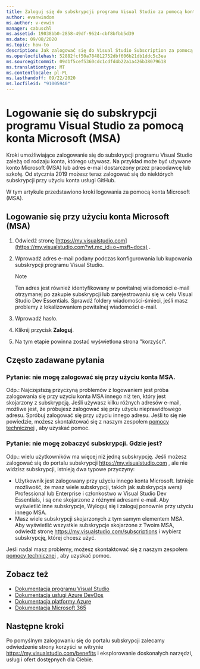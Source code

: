 ```yaml
---
title: Zaloguj się do subskrypcji programu Visual Studio za pomocą konta Microsoft | Microsoft Docs
author: evanwindom
ms.author: v-evwin
manager: cabuschl
ms.assetid: 19038bb0-2858-49df-9624-cbf8bfbb5d39
ms.date: 09/08/2020
ms.topic: how-to
description: Jak zalogować się do Visual Studio Subscription za pomocą konta Microsoft (MSA)
ms.openlocfilehash: 52882fcf50a784812752dbf606b21db1ddc5c3ea
ms.sourcegitcommit: 09d1f5cef5360cdc1cdfd4b22a1a426b38079618
ms.translationtype: MT
ms.contentlocale: pl-PL
ms.lasthandoff: 09/22/2020
ms.locfileid: "91005940"
---
```

# <a name="signing-in-to-your-visual-studio-subscriptions-with-your-microsoft-account-msa"></a>Logowanie się do subskrypcji programu Visual Studio za pomocą konta Microsoft (MSA)

Kroki umożliwiające zalogowanie się do subskrypcji programu Visual Studio zależą od rodzaju konta, którego używasz.  Na przykład może być używane konto Microsoft (MSA) lub adres e-mail dostarczony przez pracodawcę lub szkołę.  Od stycznia 2019 możesz teraz zalogować się do niektórych subskrypcji przy użyciu konta usługi GitHub. 

W tym artykule przedstawiono kroki logowania za pomocą konta Microsoft (MSA).

## <a name="signing-in-with-your-microsoft-account-msa"></a>Logowanie się przy użyciu konta Microsoft (MSA)
1. Odwiedź stronę [https://my.visualstudio.com](https://my.visualstudio.com?wt.mc_id=o~msft~docs) .
2. Wprowadź adres e-mail podany podczas konfigurowania lub kupowania subskrypcji programu Visual Studio.

   > [!NOTE]
   > Ten adres jest również identyfikowany w powitalnej wiadomości e-mail otrzymanej po zakupie subskrypcji lub zarejestrowaniu się w celu Visual Studio Dev Essentials. Sprawdź foldery wiadomości-śmieci, jeśli masz problemy z lokalizowaniem powitalnej wiadomości e-mail.

3. Wprowadź hasło.
4. Kliknij przycisk **Zaloguj**.
5. Na tym etapie powinna zostać wyświetlona strona "korzyści".

## <a name="frequently-asked-questions"></a>Często zadawane pytania
### <a name="q--im-unable-to-sign-in-using-my-msa"></a>Pytanie: nie mogę zalogować się przy użyciu konta MSA.  
Odp.: Najczęstszą przyczyną problemów z logowaniem jest próba zalogowania się przy użyciu konta MSA innego niż ten, który jest skojarzony z subskrypcją.  Jeśli używasz kilku różnych adresów e-mail, możliwe jest, że próbujesz zalogować się przy użyciu nieprawidłowego adresu.  Spróbuj zalogować się przy użyciu innego adresu.  Jeśli to się nie powiedzie, możesz skontaktować się z naszym zespołem [pomocy technicznej](https://visualstudio.microsoft.com/subscriptions/support/) , aby uzyskać pomoc.  

### <a name="q--i-cant-see-my-subscription-where-is-it"></a>Pytanie: nie mogę zobaczyć subskrypcji. Gdzie jest?
Odp.: wielu użytkowników ma więcej niż jedną subskrypcję.  Jeśli możesz zalogować się do portalu subskrypcji https://my.visualstudio.com , ale nie widzisz subskrypcji, istnieją dwa typowe przyczyny:
- Użytkownik jest zalogowany przy użyciu innego konta Microsoft.  Istnieje możliwość, że masz wiele subskrypcji, takich jak subskrypcja wersji Professional lub Enterprise i członkostwo w Visual Studio Dev Essentials, i są one skojarzone z różnymi adresami e-mail. Aby wyświetlić inne subskrypcje, Wyloguj się i zaloguj ponownie przy użyciu innego MSA.
- Masz wiele subskrypcji skojarzonych z tym samym elementem MSA.  Aby wyświetlić wszystkie subskrypcje skojarzone z Twoim MSA, odwiedź stronę https://my.visualstudio.com/subscriptions i wybierz subskrypcję, której chcesz użyć. 

Jeśli nadal masz problemy, możesz skontaktować się z naszym zespołem [pomocy technicznej](https://visualstudio.microsoft.com/subscriptions/support/) , aby uzyskać pomoc.  

## <a name="see-also"></a>Zobacz też
- [Dokumentacja programu Visual Studio](/visualstudio/)
- [Dokumentacja usługi Azure DevOps](/azure/devops/)
- [Dokumentacja platformy Azure](/azure/)
- [Dokumentacja Microsoft 365](/microsoft-365/)

## <a name="next-steps"></a>Następne kroki
Po pomyślnym zalogowaniu się do portalu subskrypcji zalecamy odwiedzenie strony korzyści w witrynie https://my.visualstudio.com/benefits i eksplorowanie doskonałych narzędzi, usług i ofert dostępnych dla Ciebie.